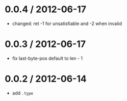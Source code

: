 0.0.4 / 2012-06-17
==================

-   changed: ret -1 for unsatisfiable and -2 when invalid

0.0.3 / 2012-06-17
==================

-   fix last-byte-pos default to len - 1

0.0.2 / 2012-06-14
==================

-   add `.type`

